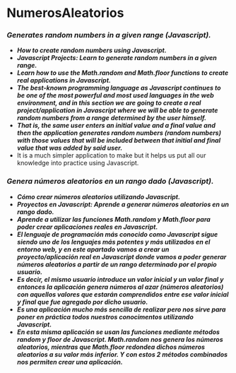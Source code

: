 # NumerosAleatorios

### **_Generates random numbers in a given range (Javascript)._**

- **_How to create random numbers using Javascript._**
- **_Javascript Projects: Learn to generate random numbers in a given range._**
- **_Learn how to use the Math.random and Math.floor functions to create real applications in Javascript._**
- **_The best-known programming language as Javascript continues to be one of the most powerful and most used languages ​​in the web environment, and in this section we are going to create a real project/application in Javascript where we will be able to generate random numbers from a range determined by the user himself._**
- **_That is, the same user enters an initial value and a final value and then the application generates random numbers (random numbers) with those values ​​that will be included between that initial and final value that was added by said user._**
- It is a much simpler application to make but it helps us put all our knowledge into practice using Javascript.

### **_Genera números aleatorios en un rango dado (Javascript)._**

- **_Cómo crear números aleatorios utilizando Javascript._**
- **_Proyectos en Javascript: Aprende a generar números aleatorios en un rango dado._**
- **_Aprende a utilizar las funciones Math.random y Math.floor para poder crear aplicaciones reales en Javascript._**
- **_El lenguaje de programación más conocido como Javascript sigue siendo uno de los lenguajes más potentes y más utilizados en el entorno web, y en este apartado vamos a crear un proyecto/aplicación real en Javascript donde vamos a poder generar números aleatorios a partir de un rango determinado por el propio usuario._**
- **_Es decir, el mismo usuario introduce un valor inicial y un valor final y entonces la aplicación genera números al azar (números aleatorios) con aquellos valores que estarán comprendidos entre ese valor inicial y final que fue agregado por dicho usuario._**
- **_Es una aplicación mucho más sencilla de realizar pero nos sirve para poner en práctica todos nuestros conocimentos utilizando Javascript._**
- **_En esta misma aplicación se usan las funciones mediante métodos random y floor de Javascript. Math.random nos genera los números aleatorios, mientras que Math.floor redondea dichos números aleatorios a su valor más inferior. Y con estos 2 métodos combinados nos permiten crear una aplicación._**
